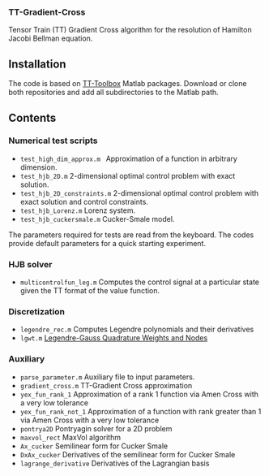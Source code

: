 ### TT-Gradient-Cross
Tensor Train (TT) Gradient Cross algorithm for the resolution of Hamilton Jacobi Bellman equation.

## Installation
The code is based on [TT-Toolbox](https://github.com/oseledets/TT-Toolbox) Matlab packages. Download or clone both repositories and add all subdirectories to the Matlab path.

## Contents

### Numerical test scripts

* `test_high_dim_approx.m `  Approximation of a function in arbitrary dimension.
* `test_hjb_2D.m` 2-dimensional optimal control problem with exact solution.
* `test_hjb_2D_constraints.m` 2-dimensional optimal control problem with exact solution and control constraints.
* `test_hjb_Lorenz.m` Lorenz system.
*  `test_hjb_cuckersmale.m` Cucker-Smale model.

The parameters required for tests are read from the keyboard. The codes provide default parameters for a quick starting experiment.

### HJB solver

* `multicontrolfun_leg.m` Computes the control signal at a particular state given the TT format of the value function.

### Discretization

* `legendre_rec.m` Computes Legendre polynomials and their derivatives
* `lgwt.m` [Legendre-Gauss Quadrature Weights and Nodes](https://uk.mathworks.com/matlabcentral/fileexchange/4540-legendre-gauss-quadrature-weights-and-nodes)

### Auxiliary

* `parse_parameter.m` Auxiliary file to input parameters.
* `gradient_cross.m` TT-Gradient Cross approximation
* `yex_fun_rank_1` Approximation of a rank 1 function via Amen Cross with a very low tolerance
* `yex_fun_rank_not_1` Approximation of a function with rank greater than 1 via Amen Cross with a very low tolerance
*  `pontrya2D`  Pontryagin solver for a 2D problem
*  `maxvol_rect`  MaxVol algorithm
*  `Ax_cucker` Semilinear form for Cucker Smale
*  `DxAx_cucker`  Derivatives of the semilinear form for Cucker Smale
* `lagrange_derivative` Derivatives of the Lagrangian basis
